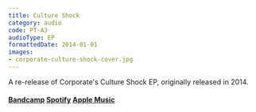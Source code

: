 ```yaml
---
title: Culture Shock
category: audio
code: PT-A3
audioType: EP
formattedDate: 2014-01-01
images:
- corporate-culture-shock-cover.jpg
---
```


A re-release of Corporate's Culture Shock EP, originally released in 2014.

#### [Bandcamp](https://pedestriantactics.bandcamp.com/album/corporate-culture-shock-ep-re-release) [Spotify](https://open.spotify.com/album/2SLeNPQpTAWI1vJgnl2DzY?si%253DumXYWEqkTWeRaYrVdZIdYQ) [Apple Music](https://music.apple.com/us/album/culture-shock-ep/1653019544)